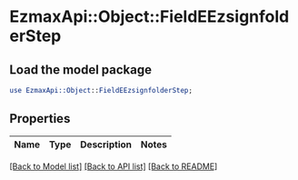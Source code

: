 # EzmaxApi::Object::FieldEEzsignfolderStep

## Load the model package
```perl
use EzmaxApi::Object::FieldEEzsignfolderStep;
```

## Properties
Name | Type | Description | Notes
------------ | ------------- | ------------- | -------------

[[Back to Model list]](../README.md#documentation-for-models) [[Back to API list]](../README.md#documentation-for-api-endpoints) [[Back to README]](../README.md)


